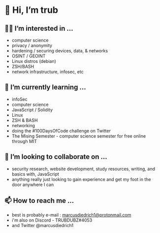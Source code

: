 # 👋 Hi, I’m trub 

<script src="https://tryhackme.com/badge/887143"></script>
 
## 🧙‍♂️ I’m interested in ... 
  
 - computer science
 - privacy / anonymity  
 - hardening / securing devices, data, & networks
 - OSINT / GEOINT
 - Linux distros (debian)
 - ZSH/BASH 
 - network infrastructure, infosec, etc

## 🧠 I’m currently learning ... 
 
 - infoSec
 - computer science
 - JavaScript / Solidity
 - Linux
 - ZSH & BASH
 - networking
 - doing the #100DaysOfCode challenge on Twitter
 - The Mising Semester - computer science semester for free online through MIT 

## 🤝 I’m looking to collaborate on ...
   
 - security research, website development, study resources, writing, and basics with, JavaScript
 - anything really just looking to gain experience and get my foot in the door anywhere I can

## 📫 How to reach me ...
  
 - best is probably e-mail : marcusdiedrich1@protonmail.com 
 - i'm also on Discord - TRUBDUBZ#4053
 - and Twitter @marcusdiedrich1 
